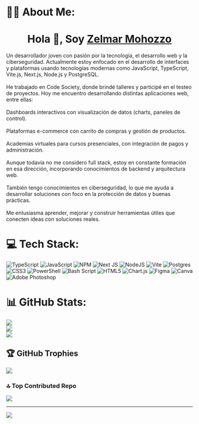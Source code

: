 # 🧑‍💻 About Me:
<h1 align="center">Hola 👋, Soy <a href="https://srhaze-portafolio.netlify.app//" target="blank">
Zelmar Mohozzo</a></h1> Un desarrollador joven con pasión por la tecnología, el desarrollo web y la ciberseguridad. Actualmente estoy enfocado en el desarrollo de interfaces y plataformas usando tecnologías modernas como JavaScript, TypeScript, Vite.js, Next.js, Node.js y PostgreSQL.<br><br>He trabajado en Code Society, donde brindé talleres y participé en el testeo de proyectos. Hoy me encuentro desarrollando distintas aplicaciones web, entre ellas:<br><br>Dashboards interactivos con visualización de datos (charts, paneles de control).<br><br>Plataformas e-commerce con carrito de compras y gestión de productos.<br><br>Academias virtuales para cursos presenciales, con integración de pagos y administración.<br><br>Aunque todavía no me considero full stack, estoy en constante formación en esa dirección, incorporando conocimientos de backend y arquitectura web.<br><br>También tengo conocimientos en ciberseguridad, lo que me ayuda a desarrollar soluciones con foco en la protección de datos y buenas prácticas.<br><br>Me entusiasma aprender, mejorar y construir herramientas útiles que conecten ideas con soluciones reales.


# 💻 Tech Stack:
![TypeScript](https://img.shields.io/badge/typescript-%23007ACC.svg?style=for-the-badge&logo=typescript&logoColor=white) ![JavaScript](https://img.shields.io/badge/javascript-%23323330.svg?style=for-the-badge&logo=javascript&logoColor=%23F7DF1E) ![NPM](https://img.shields.io/badge/NPM-%23CB3837.svg?style=for-the-badge&logo=npm&logoColor=white) ![Next JS](https://img.shields.io/badge/Next-black?style=for-the-badge&logo=next.js&logoColor=white) ![NodeJS](https://img.shields.io/badge/node.js-6DA55F?style=for-the-badge&logo=node.js&logoColor=white) ![Vite](https://img.shields.io/badge/vite-%23646CFF.svg?style=for-the-badge&logo=vite&logoColor=white) ![Postgres](https://img.shields.io/badge/postgres-%23316192.svg?style=for-the-badge&logo=postgresql&logoColor=white) ![CSS3](https://img.shields.io/badge/css3-%231572B6.svg?style=for-the-badge&logo=css3&logoColor=white) ![PowerShell](https://img.shields.io/badge/PowerShell-%235391FE.svg?style=for-the-badge&logo=powershell&logoColor=white) ![Bash Script](https://img.shields.io/badge/bash_script-%23121011.svg?style=for-the-badge&logo=gnu-bash&logoColor=white) ![HTML5](https://img.shields.io/badge/html5-%23E34F26.svg?style=for-the-badge&logo=html5&logoColor=white) ![Chart.js](https://img.shields.io/badge/chart.js-F5788D.svg?style=for-the-badge&logo=chart.js&logoColor=white) ![Figma](https://img.shields.io/badge/figma-%23F24E1E.svg?style=for-the-badge&logo=figma&logoColor=white) ![Canva](https://img.shields.io/badge/Canva-%2300C4CC.svg?style=for-the-badge&logo=Canva&logoColor=white) ![Adobe Photoshop](https://img.shields.io/badge/adobe%20photoshop-%2331A8FF.svg?style=for-the-badge&logo=adobe%20photoshop&logoColor=white)
# 📊 GitHub Stats:
![](https://github-readme-stats.vercel.app/api?username=ZelmarMohozzo&theme=radical&hide_border=false&include_all_commits=false&count_private=false)<br/>
![](https://nirzak-streak-stats.vercel.app/?user=ZelmarMohozzo&theme=radical&hide_border=false)<br/>
![](https://github-readme-stats.vercel.app/api/top-langs/?username=ZelmarMohozzo&theme=radical&hide_border=false&include_all_commits=false&count_private=false&layout=compact)

## 🏆 GitHub Trophies
![](https://github-profile-trophy.vercel.app/?username=ZelmarMohozzo&theme=radical&no-frame=true&no-bg=false&margin-w=4)


### 🔝 Top Contributed Repo
![](https://github-contributor-stats.vercel.app/api?username=ZelmarMohozzo&limit=5&theme=transparent&combine_all_yearly_contributions=true)

---
[![](https://visitcount.itsvg.in/api?id=ZelmarMohozzo&icon=0&color=0)](https://visitcount.itsvg.in)

<!-- Proudly created with GPRM ( https://gprm.itsvg.in ) -->
